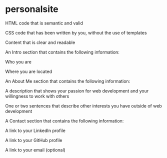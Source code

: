 # personalsite

HTML code that is semantic and valid

CSS code that has been written by you, without the use of templates

Content that is clear and readable

An Intro section that contains the following information:

Who you are

Where you are located

An About Me section that contains the following information:

A description that shows your passion for web development and your willingness to work with others

One or two sentences that describe other interests you have outside of web development

A Contact section that contains the following information:

A link to your LinkedIn profile

A link to your GitHub profile

A link to your email (optional)
